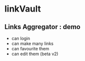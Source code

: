 # linkVault            

## Links Aggregator : demo 
- can login 
- can make many links 
- can favourite them 
- can edit them (beta v2)
